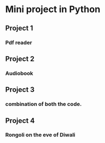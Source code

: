 # Mini project in Python

## Project 1

### Pdf reader

## Project 2

### Audiobook

## Project 3

### combination of both the code.

## Project 4

### Rongoli on the eve of Diwali
